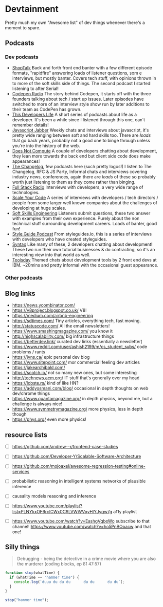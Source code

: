 # Devtainment

Pretty much my own "Awesome list" of dev things whenever there's a moment to spare.

## Podcasts

### Dev podcasts

- [ShopTalk](http://ijmccallum.github.io/) Back and forth front end banter with a few different episode formats, "rapidfire" answering loads of listener questions, som e interviews, but mostly banter. Covers tech stuff, with opinions thrown in to more of the soft skills side of things. The second podcast I started listening to after Serial!
- [Codepen Radio](https://blog.codepen.io/radio/) The story behind Codepen, it starts off with the three founders talking about tech / start up issues. Later episodes have switched to more of an interview style show run by later additions to their team as CodePen has grown.
- [This Developers Life](http://thisdeveloperslife.com/) A short series of podcasts about life as a developer. It's been a while since I listened through this one, can't remember details!
- [Javascript Jabber](https://devchat.tv/js-jabber/) Weekly chats and interviews about javascript, it's pretty wide ranging between soft and hard skills too. There are _loads_ that go back years, probably not a good one to binge through unless you're into the history of the web.
- [Does Not Compute](https://spec.fm/podcasts/does-not-compute) A couple of developers chatting about development, they lean more towards the back end but client side code does make appearances!
- [The Changelog](https://changelog.com/podcasts), few podcasts here (such pretty logos!) I listen to The Changelog, RFC & JS Party, Informal chats and interviews covering industry news, conferences, again there are _loads_ of these so probably worth just listening to them as they come rather than binging.
- [Full Stack Radio](http://www.fullstackradio.com/) Interviews with developers, a very wide range of technologies.
- [Scale Your Code](https://scaleyourcode.com/) A series of interviews with developers / tech directors / people from some larger well known companies about the challenges of developing at huge scales.
- [Soft Skills Engineering](https://softskills.audio/) Listeners submit questions, these two answer with examples from their own experience. Purely about the non technical stuff surrounding development careers. Loads of banter, good fun!
- [Style Guide Podcast](http://styleguides.io/podcast/) From styleguides.io, this is a series of interviews with developers who have created styleguides.
- [Syntax](https://syntax.fm/) Like many of these, 2 developers chatting about development! These two run their own tutorial businesses & do contracting, so it's an interesting view into that world as well.
- [Toolsday](https://spec.fm/podcasts/toolsday) Themed chats about development tools by 2 front end devs at IBM. ~20mins and pretty informal with the occasional guest appearance.

### Other podcasts

## Blog links

* https://news.ycombinator.com/
* https://v8project.blogspot.co.uk/ V8!
* https://medium.com/airbnb-engineering
* https://sdtimes.com/ Tiny articles, everything tech, fast moving.
* http://statuscode.com/ All the email newsletters!
* https://www.smashingmagazine.com/ you know it
* http://highscalability.com/ big infrastructure things
* https://betterdev.link/ curated dev links (essentially a newsletter)
* https://www.reddit.com/user/ashish2199/m/cs_student_subs/ code problems / rants
* https://jvns.ca/ epic personal dev blog
* https://www.sitepoint.com/ mor commercial feeling dev articles
* https://jakearchibald.com/
* https://scotch.io/ not so many new ones, but some interesting
* http://technews.acm.org/ IT stuff that's generally over my head
* https://lobste.rs/ kind of like HN?
* https://addyosmani.com/blog/ occasional in depth thoughts on web dev/chrome things
* https://www.quantamagazine.org/ in depth physics, beyond me, but a challenge is always nice!
* https://www.symmetrymagazine.org/ more physics, less in depth though
* https://phys.org/ even more physics!

## resource lists

* [ ] https://github.com/andrew--r/frontend-case-studies
* [ ] https://github.com/Developer-Y/Scalable-Software-Architecture
* [ ] https://github.com/mojoaxel/awesome-regression-testing#online-services

* [ ] probabilistic reasoning in intelligent systems networks of plausible inference
* [ ] causality models reasoning and inference
* [ ] https://www.youtube.com/playlist?list=PLNYkxOF6rcICWx0C9LVWWVqvHlYJyqw7g a11y playlist
* [ ] https://www.youtube.com/watch?v=EashgVqboWo subscribe to that channel! https://www.youtube.com/watch?v=ho5PnBOoacw and that one!

## Silly things

> Debugging - being the detective in a crime movie where you are also the murderer (coding blocks, ep 81 47:57)

```js
function stop(whatTime) {
  if (whatTime == "hammer time") {
    console.log(`duuu du du du      du du      du du`);
  }
}

stop("hammer time");
```